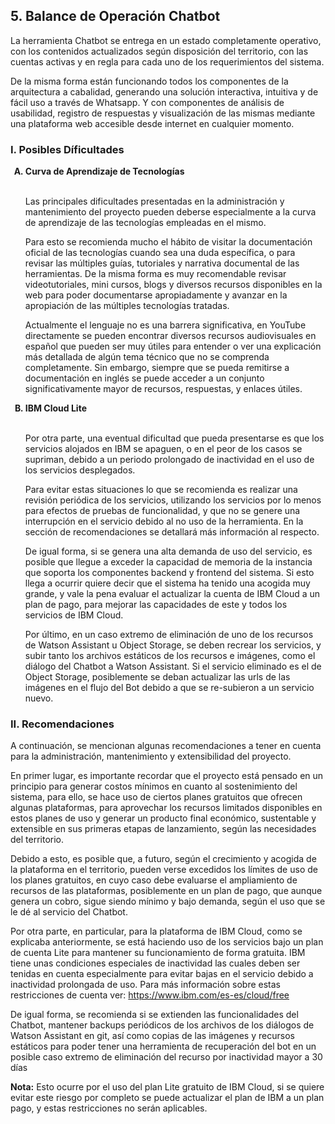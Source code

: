 ## 5. Balance de Operación Chatbot

<p>La herramienta Chatbot se entrega en un estado completamente operativo, con los contenidos actualizados según disposición del territorio, con las cuentas activas y en regla para cada uno de los requerimientos del sistema.</p>
<p>De la misma forma están funcionando todos los componentes de la arquitectura a cabalidad, generando una solución interactiva, intuitiva y de fácil uso a través de Whatsapp. Y con componentes de análisis de usabilidad, registro de respuestas y visualización de las mismas mediante una plataforma web accesible desde internet en cualquier momento.</p>

<h3 id="dificultades"><b>I. Posibles Díficultades</b></h3>

<ol type="A">
    <b><li id="CurvaAprendizaje">Curva de Aprendizaje de Tecnologías</li></b><br>
    <p>Las principales dificultades presentadas en la administración y mantenimiento del proyecto pueden deberse especialmente a la curva de aprendizaje de las tecnologías empleadas en el mismo.</p>
    <p>Para esto se recomienda mucho el hábito de visitar la documentación oficial de las tecnologías cuando sea una duda específica, o para revisar las múltiples guías, tutoriales y narrativa documental de las herramientas. De la misma forma es muy recomendable revisar videotutoriales, mini cursos, blogs y diversos recursos disponibles en la web para poder documentarse apropiadamente y avanzar en la apropiación de las múltiples tecnologías tratadas.</p>
    <p>Actualmente el lenguaje no es una barrera significativa, en YouTube directamente se pueden encontrar diversos recursos audiovisuales en español que pueden ser muy útiles para entender o ver una explicación más detallada de algún tema técnico que no se comprenda completamente. Sin embargo, siempre que se pueda remitirse a documentación en inglés se puede acceder a un conjunto significativamente mayor de recursos, respuestas, y enlaces útiles.</p>
    <b><li id="IBMCloud">IBM Cloud Lite</li></b><br>
    <p>Por otra parte, una eventual dificultad que pueda presentarse es que los servicios alojados en IBM se apaguen, o en el peor de los casos se supriman, debido a un periodo prolongado de inactividad en el uso de los servicios desplegados.</p>
    <p>Para evitar estas situaciones lo que se recomienda es realizar una revisión periódica de los servicios, utilizando los servicios por lo menos para efectos de pruebas de funcionalidad, y que no se genere una interrupción en el servicio debido al no uso de la herramienta. En la sección de recomendaciones se detallará más información al respecto.</p>
    <p>De igual forma, si se genera una alta demanda de uso del servicio, es posible que llegue a exceder la capacidad de memoria de la instancia que soporta los componentes backend y frontend del sistema. Si esto llega a ocurrir quiere decir que el sistema ha tenido una acogida muy grande, y vale la pena evaluar el actualizar la cuenta de IBM Cloud a un plan de pago, para mejorar las capacidades de este y todos los servicios de IBM Cloud.</p>
    <p>Por último, en un caso extremo de eliminación de uno de los recursos de Watson Assistant u Object Storage, se deben recrear los servicios, y subir tanto los archivos estáticos de los recursos e imágenes, como el diálogo del Chatbot a Watson Assistant. Si el servicio eliminado es el de Object Storage, posiblemente se deban actualizar las urls de las imágenes en el flujo del Bot debido a que se re-subieron a un servicio nuevo.</p>
</ol>

<h3 id="recomendaciones"><b>II. Recomendaciones</b></h3>

<p  >A continuación, se mencionan algunas recomendaciones a tener en cuenta para la administración, mantenimiento y extensibilidad del proyecto.</p>
<p  >En primer lugar, es importante recordar que el proyecto está pensado en un principio para generar costos mínimos en cuanto al sostenimiento del sistema, para ello, se hace uso de ciertos planes gratuitos que ofrecen algunas plataformas, para aprovechar los recursos limitados disponibles en estos planes de uso y generar un producto final económico, sustentable y extensible en sus primeras etapas de lanzamiento, según las necesidades del territorio.</p>
<p  >Debido a esto, es posible que, a futuro, según el crecimiento y acogida de la plataforma en el territorio, pueden verse excedidos los límites de uso de los planes gratuitos, en cuyo caso debe evaluarse el ampliamiento de recursos de las plataformas, posiblemente en un plan de pago, que aunque genera un cobro, sigue siendo mínimo y bajo demanda, según el uso que se le dé al servicio del Chatbot.</p>
<p  >Por otra parte, en particular, para la plataforma de IBM Cloud, como se explicaba anteriormente, se está haciendo uso de los servicios bajo un plan de cuenta Lite para mantener su funcionamiento de forma gratuita. IBM tiene unas condiciones especiales de inactividad las cuales deben ser tenidas en cuenta especialmente para evitar bajas en el servicio debido a inactividad prolongada de uso. Para más información sobre estas restricciones de cuenta ver: <a href="https://www.ibm.com/es-es/cloud/free">https://www.ibm.com/es-es/cloud/free</a></p>
<p  >De igual forma, se recomienda si se extienden las funcionalidades del Chatbot, mantener backups periódicos de los archivos de los diálogos de Watson Assistant en git, así como copias de las imágenes y recursos estáticos para poder tener una herramienta de recuperación del bot en un posible caso extremo de eliminación del recurso por inactividad mayor a 30 días</p>
<p  ><b>Nota:</b> Esto ocurre por el uso del plan Lite gratuito de IBM Cloud, si se quiere evitar este riesgo por completo se puede actualizar el plan de IBM a un plan pago, y estas restricciones no serán aplicables.</p>
